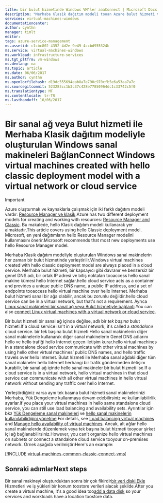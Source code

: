 ```yaml
---
title: bir bulut hizmetinde Windows VM'ler aaaConnect | Microsoft Docs
description: "Merhaba Klasik dağıtım modeli tooan Azure bulut hizmeti veya sanal ağ ile oluşturulan Windows sanal makineleri bağlayın."
services: virtual-machines-windows
documentationcenter: 
author: cynthn
manager: timlt
editor: 
tags: azure-service-management
ms.assetid: c1cbc802-4352-4d2e-9e49-4ccbd955324b
ms.service: virtual-machines-windows
ms.workload: infrastructure-services
ms.tgt_pltfrm: vm-windows
ms.devlang: na
ms.topic: article
ms.date: 06/06/2017
ms.author: cynthn
ms.openlocfilehash: d19dc555694eab8a7e790c970cfb5e6a53aa7a7c
ms.sourcegitcommit: 523283cc1b3c37c428e77850964dc1c33742c5f0
ms.translationtype: MT
ms.contentlocale: tr-TR
ms.lasthandoff: 10/06/2017
---
```

# <a name="connect-windows-virtual-machines-created-with-hello-classic-deployment-model-with-a-virtual-network-or-cloud-service"></a><span data-ttu-id="93431-103">Bir sanal ağ veya Bulut hizmeti ile Merhaba Klasik dağıtım modeliyle oluşturulan Windows sanal makineleri Bağlan</span><span class="sxs-lookup"><span data-stu-id="93431-103">Connect Windows virtual machines created with hello classic deployment model with a virtual network or cloud service</span></span>
> [!IMPORTANT]
> <span data-ttu-id="93431-104">Azure oluşturmak ve kaynaklarla çalışmak için iki farklı dağıtım modeli vardır: [Resource Manager ve klasik](../../../resource-manager-deployment-model.md).</span><span class="sxs-lookup"><span data-stu-id="93431-104">Azure has two different deployment models for creating and working with resources: [Resource Manager and Classic](../../../resource-manager-deployment-model.md).</span></span> <span data-ttu-id="93431-105">Bu makalede, hello Klasik dağıtım modeli kullanarak yer almaktadır.</span><span class="sxs-lookup"><span data-stu-id="93431-105">This article covers using hello Classic deployment model.</span></span> <span data-ttu-id="93431-106">Microsoft, en yeni dağıtımların hello Resource Manager modelini kullanmasını önerir.</span><span class="sxs-lookup"><span data-stu-id="93431-106">Microsoft recommends that most new deployments use hello Resource Manager model.</span></span>

<span data-ttu-id="93431-107">Merhaba Klasik dağıtım modeliyle oluşturulan Windows sanal makinelerin her zaman bir bulut hizmetinde yerleştirilir.</span><span class="sxs-lookup"><span data-stu-id="93431-107">Windows virtual machines created with hello classic deployment model are always placed in a cloud service.</span></span> <span data-ttu-id="93431-108">Merhaba bulut hizmeti, bir kapsayıcı gibi davranır ve benzersiz bir genel DNS adı, bir ortak IP adresi ve bitiş noktaları tooaccess hello sanal makine kümesi hello Internet sağlar.</span><span class="sxs-lookup"><span data-stu-id="93431-108">hello cloud service acts as a container and provides a unique public DNS name, a public IP address, and a set of endpoints tooaccess hello virtual machine over hello Internet.</span></span> <span data-ttu-id="93431-109">Merhaba bulut hizmeti sanal bir ağa olabilir, ancak bu zorunlu değildir.</span><span class="sxs-lookup"><span data-stu-id="93431-109">hello cloud service can be in a virtual network, but that's not a requirement.</span></span> <span data-ttu-id="93431-110">Ayrıca [Linux sanal makineleri bir sanal ağ veya Bulut hizmetiyle bağlantı](../../linux/classic/connect-vms.md).</span><span class="sxs-lookup"><span data-stu-id="93431-110">You can also [connect Linux virtual machines with a virtual network or cloud service](../../linux/classic/connect-vms.md).</span></span>

<span data-ttu-id="93431-111">Bir bulut hizmeti bir sanal ağ içinde değilse, adlı bir *tek başına* bulut hizmeti.</span><span class="sxs-lookup"><span data-stu-id="93431-111">If a cloud service isn't in a virtual network, it's called a *standalone* cloud service.</span></span> <span data-ttu-id="93431-112">bir tek başına bulut hizmeti Hello sanal makinelerin diğer sanal makinelerle kullanarak diğer sanal makinelerin Genel DNS adlarını hello ve hello trafiği hello Internet geçen iletişim kurar.</span><span class="sxs-lookup"><span data-stu-id="93431-112">hello virtual machines in a standalone cloud service communicate with other virtual machines by using hello other virtual machines’ public DNS names, and hello traffic travels over hello Internet.</span></span> <span data-ttu-id="93431-113">Bulut hizmeti ile Merhaba sanal ağdaki diğer tüm sanal makineler hello Internet herhangi bir trafik göndermeden iletişim kurabilir, bir sanal ağ içinde hello sanal makineler bir bulut hizmeti ise.</span><span class="sxs-lookup"><span data-stu-id="93431-113">If a cloud service is in a virtual network, hello virtual machines in that cloud service can communicate with all other virtual machines in hello virtual network without sending any traffic over hello Internet.</span></span>

<span data-ttu-id="93431-114">Yerleştirdiğiniz varsa aynı tek başına bulut hizmeti sanal makinelerinizi Merhaba, Yük Dengeleme kullanmaya devam edebilirsiniz ve kullanılabilirlik ayarlar.</span><span class="sxs-lookup"><span data-stu-id="93431-114">If you place your virtual machines in hello same standalone cloud service, you can still use load balancing and availability sets.</span></span> <span data-ttu-id="93431-115">Ayrıntılar için bkz [Yük Dengeleme sanal makineleri](../../virtual-machines-windows-load-balance.md?toc=%2fazure%2fvirtual-machines%2fwindows%2ftoc.json) ve [hello sanal makinelerin kullanılabilirliğini yönetme](../../virtual-machines-windows-manage-availability.md?toc=%2fazure%2fvirtual-machines%2fwindows%2ftoc.json).</span><span class="sxs-lookup"><span data-stu-id="93431-115">For details, see [Load balancing virtual machines](../../virtual-machines-windows-load-balance.md?toc=%2fazure%2fvirtual-machines%2fwindows%2ftoc.json) and [Manage hello availability of virtual machines](../../virtual-machines-windows-manage-availability.md?toc=%2fazure%2fvirtual-machines%2fwindows%2ftoc.json).</span></span> <span data-ttu-id="93431-116">Ancak, alt ağlar hello sanal makinelerde düzenlemek veya tek başına bulut hizmeti tooyour şirket içi ağ bağlanabilirsiniz.</span><span class="sxs-lookup"><span data-stu-id="93431-116">However, you can't organize hello virtual machines on subnets or connect a standalone cloud service tooyour on-premises network.</span></span> <span data-ttu-id="93431-117">Örnek aşağıda verilmiştir:</span><span class="sxs-lookup"><span data-stu-id="93431-117">Here's an example:</span></span>

[!INCLUDE [virtual-machines-common-classic-connect-vms](../../../../includes/virtual-machines-common-classic-connect-vms.md)]

## <a name="next-steps"></a><span data-ttu-id="93431-118">Sonraki adımlar</span><span class="sxs-lookup"><span data-stu-id="93431-118">Next steps</span></span>
<span data-ttu-id="93431-119">Bir sanal makineyi oluşturduktan sonra bir çok fikirdir[bir veri diski Ekle](attach-disk.md) Hizmetleri ve iş yükleri bir konum toostore verileri alacak şekilde.</span><span class="sxs-lookup"><span data-stu-id="93431-119">After you create a virtual machine, it's a good idea too[add a data disk](attach-disk.md) so your services and workloads have a location toostore data.</span></span>
